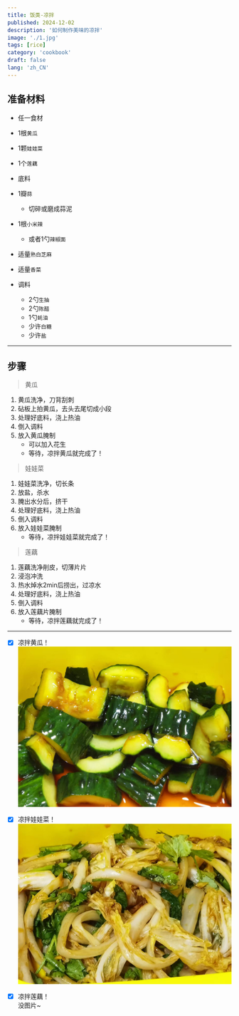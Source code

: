 ```yaml
---
title: 饭类-凉拌
published: 2024-12-02
description: '如何制作美味的凉拌'
image: './1.jpg'
tags: [rice]
category: 'cookbook'
draft: false
lang: 'zh_CN'
---
```


## 准备材料  
- 任一食材
- 1根`黄瓜`  
- 1颗`娃娃菜`  
- 1个`莲藕`  

- 底料  
- 1瓣`蒜`  
    - 切碎或磨成蒜泥  
- 1根`小米辣`  
    - 或者1勺`辣椒面`  
- 适量`熟白芝麻`  
- 适量`香菜`  
- 调料  
    - 2勺`生抽`  
    - 2勺`陈醋`  
    - 1勺`蚝油`  
    - 少许`白糖`  
    - 少许`盐`  

***********

## 步骤  
> 黄瓜  
1. 黄瓜洗净，刀背刮刺  
2. 砧板上拍黄瓜，去头去尾切成小段  
3. 处理好底料，浇上热油   
4. 倒入调料  
5. 放入黄瓜腌制  
    - 可以加入花生  
    - 等待，凉拌黄瓜就完成了！  

> 娃娃菜  
1. 娃娃菜洗净，切长条  
2. 放盐，杀水  
3. 腌出水分后，挤干  
4. 处理好底料，浇上热油   
5. 倒入调料  
6. 放入娃娃菜腌制  
    - 等待，凉拌娃娃菜就完成了！  

> 莲藕  
1. 莲藕洗净削皮，切薄片片  
2. 浸泡冲洗  
3. 热水焯水2min后捞出，过凉水  
4. 处理好底料，浇上热油   
5. 倒入调料  
6. 放入莲藕片腌制  
    - 等待，凉拌莲藕就完成了！  
    
***********

- [x] 凉拌黄瓜！  
![2](./3.jpg)

- [x] 凉拌娃娃菜！  
![2](./2.jpg)

- [x] 凉拌莲藕！  
没图片~